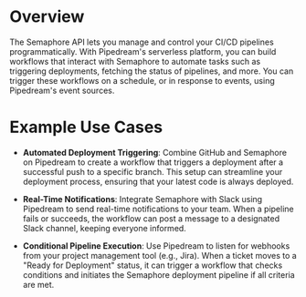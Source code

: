 # Overview

The Semaphore API lets you manage and control your CI/CD pipelines programmatically. With Pipedream's serverless platform, you can build workflows that interact with Semaphore to automate tasks such as triggering deployments, fetching the status of pipelines, and more. You can trigger these workflows on a schedule, or in response to events, using Pipedream's event sources.

# Example Use Cases

- **Automated Deployment Triggering**: Combine GitHub and Semaphore on Pipedream to create a workflow that triggers a deployment after a successful push to a specific branch. This setup can streamline your deployment process, ensuring that your latest code is always deployed.

- **Real-Time Notifications**: Integrate Semaphore with Slack using Pipedream to send real-time notifications to your team. When a pipeline fails or succeeds, the workflow can post a message to a designated Slack channel, keeping everyone informed.

- **Conditional Pipeline Execution**: Use Pipedream to listen for webhooks from your project management tool (e.g., Jira). When a ticket moves to a "Ready for Deployment" status, it can trigger a workflow that checks conditions and initiates the Semaphore deployment pipeline if all criteria are met.
